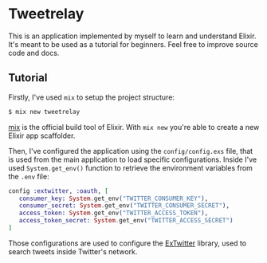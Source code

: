 # Tweetrelay
This is an application implemented by myself to learn and understand Elixir.
It's meant to be used as a tutorial for beginners.
Feel free to improve source code and docs.

## Tutorial
Firstly, I've used `mix` to setup the project structure:

```bash
$ mix new tweetrelay
```

[mix](https://hexdocs.pm/mix/Mix.html) is the official build tool of Elixir.
With `mix new` you're able to create a new Elixir app scaffolder.

Then, I've configured the application using the `config/config.exs` file, that is used from the main application to load specific configurations.
Inside I've used `System.get_env()` function to retrieve the environment variables from the `.env` file:

```elixir
config :extwitter, :oauth, [
   consumer_key: System.get_env("TWITTER_CONSUMER_KEY"),
   consumer_secret: System.get_env("TWITTER_CONSUMER_SECRET"),
   access_token: System.get_env("TWITTER_ACCESS_TOKEN"),
   access_token_secret: System.get_env("TWITTER_ACCESS_SECRET")
]
```

Those configurations are used to configure the [ExTwitter](https://github.com/parroty/extwitter) library, used to search tweets inside Twitter's network.
